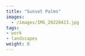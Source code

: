 ```yaml
---
title: "Sunset Palms"
images:
  - /images/IMG_20220423.jpg
tags:
- work
- landscapes
weight: 8
---
```

